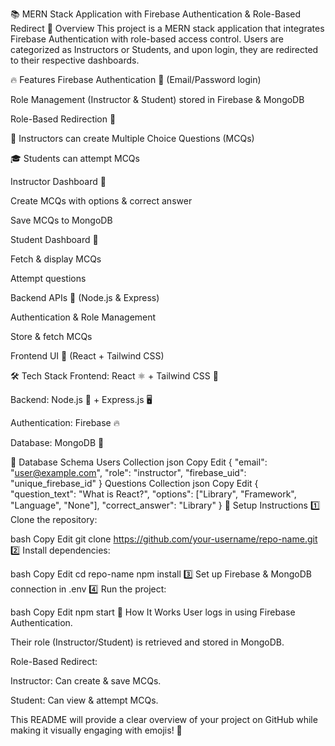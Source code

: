 📚 MERN Stack Application with Firebase Authentication & Role-Based Redirect
🚀 Overview
This project is a MERN stack application that integrates Firebase Authentication with role-based access control. Users are categorized as Instructors or Students, and upon login, they are redirected to their respective dashboards.

🔥 Features
Firebase Authentication 🔑 (Email/Password login)

Role Management (Instructor & Student) stored in Firebase & MongoDB

Role-Based Redirection 🚦

📖 Instructors can create Multiple Choice Questions (MCQs)

🎓 Students can attempt MCQs

Instructor Dashboard 🎤

Create MCQs with options & correct answer

Save MCQs to MongoDB

Student Dashboard 📝

Fetch & display MCQs

Attempt questions

Backend APIs 🚀 (Node.js & Express)

Authentication & Role Management

Store & fetch MCQs

Frontend UI 🌟 (React + Tailwind CSS)

🛠️ Tech Stack
Frontend: React ⚛️ + Tailwind CSS 🎨

Backend: Node.js 🚀 + Express.js 🖥️

Authentication: Firebase 🔥

Database: MongoDB 🍃

📌 Database Schema
Users Collection
json
Copy
Edit
{
  "email": "user@example.com",
  "role": "instructor",
  "firebase_uid": "unique_firebase_id"
}
Questions Collection
json
Copy
Edit
{
  "question_text": "What is React?",
  "options": ["Library", "Framework", "Language", "None"],
  "correct_answer": "Library"
}
📖 Setup Instructions
1️⃣ Clone the repository:

bash
Copy
Edit
git clone https://github.com/your-username/repo-name.git
2️⃣ Install dependencies:

bash
Copy
Edit
cd repo-name
npm install
3️⃣ Set up Firebase & MongoDB connection in .env
4️⃣ Run the project:

bash
Copy
Edit
npm start
🎯 How It Works
User logs in using Firebase Authentication.

Their role (Instructor/Student) is retrieved and stored in MongoDB.

Role-Based Redirect:

Instructor: Can create & save MCQs.

Student: Can view & attempt MCQs.

This README will provide a clear overview of your project on GitHub while making it visually engaging with emojis! 🚀









